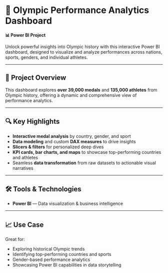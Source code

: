 # 🏅 Olympic Performance Analytics Dashboard

**📊 Power BI Project**

Unlock powerful insights into Olympic history with this interactive Power BI dashboard, designed to visualize and analyze performances across nations, sports, genders, and individual athletes.

---

## 🚀 **Project Overview**

This dashboard explores **over 39,000 medals** and **135,000 athletes** from Olympic history, offering a dynamic and comprehensive view of performance analytics.

---

## 🔍 **Key Highlights**

- **Interactive medal analysis** by country, gender, and sport  
- **Data modeling** and custom **DAX measures** to drive insights  
- **Slicers & filters** for personalized deep dives  
- **KPI cards, bar charts, and maps** to showcase top-performing countries and athletes  
- Seamless **data transformation** from raw datasets to actionable visual narratives  

---

## 🛠️ **Tools & Technologies**

- **Power BI** — Data visualization & business intelligence

---

## 📈 **Use Case**

Great for:

- Exploring historical Olympic trends  
- Identifying top-performing countries and sports  
- Gender-based performance analytics  
- Showcasing Power BI capabilities in data storytelling  





